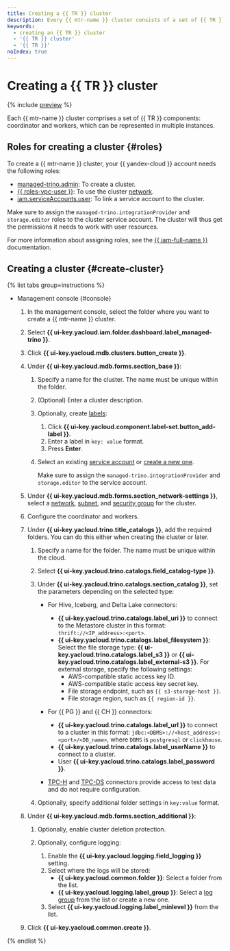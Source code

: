 ```yaml
---
title: Creating a {{ TR }} cluster
description: Every {{ mtr-name }} cluster consists of a set of {{ TR }} components, each of which can be represented in multiple instances. The instances may reside in different availability zones.
keywords:
  - creating an {{ TR }} cluster
  - '{{ TR }} cluster'
  - '{{ TR }}'
noIndex: true
---
```


# Creating a {{ TR }} cluster

{% include [preview](../../_includes/managed-trino/note-preview.md) %}

Each {{ mtr-name }} cluster comprises a set of {{ TR }} components: coordinator and workers, which can be represented in multiple instances.

## Roles for creating a cluster {#roles}

To create a {{ mtr-name }} cluster, your {{ yandex-cloud }} account needs the following roles:

* [managed-trino.admin](../security.md#managed-trino-admin): To create a cluster.
* [{{ roles-vpc-user }}](../../vpc/security/index.md#vpc-user): To use the cluster [network](../../vpc/concepts/network.md#network).
* [iam.serviceAccounts.user](../../iam/security/index.md#iam-serviceAccounts-user): To link a service account to the cluster.

Make sure to assign the `managed-trino.integrationProvider` and `storage.editor` roles to the cluster service account. The cluster will thus get the permissions it needs to work with user resources.

For more information about assigning roles, see the [{{ iam-full-name }}](../../iam/operations/roles/grant.md) documentation.

## Creating a cluster {#create-cluster}

{% list tabs group=instructions %}

- Management console {#console}

    1. In the management console, select the folder where you want to create a {{ mtr-name }} cluster.
    1. Select **{{ ui-key.yacloud.iam.folder.dashboard.label_managed-trino }}**.
    1. Click **{{ ui-key.yacloud.mdb.clusters.button_create }}**.
    1. Under **{{ ui-key.yacloud.mdb.forms.section_base }}**:

        1. Specify a name for the cluster. The name must be unique within the folder.
        1. (Optional) Enter a cluster description.
        1. Optionally, create [labels](../../resource-manager/concepts/labels.md):

            1. Click **{{ ui-key.yacloud.component.label-set.button_add-label }}**.
            1. Enter a label in `key: value` format.
            1. Press **Enter**.

        1. Select an existing [service account](../../iam/concepts/users/service-accounts.md) or [create a new one](../../iam/operations/sa/create.md).

            Make sure to assign the `managed-trino.integrationProvider` and `storage.editor` to the service account.

    1. Under **{{ ui-key.yacloud.mdb.forms.section_network-settings }}**, select a [network](../../vpc/operations/network-create.md), [subnet](../../vpc/operations/subnet-create.md), and [security group](../../vpc/concepts/security-groups.md) for the cluster.
    1. Configure the coordinator and workers.
    1. Under **{{ ui-key.yacloud.trino.title_catalogs }}**, add the required folders. You can do this either when creating the cluster or later.

        1. Specify a name for the folder. The name must be unique within the cloud.
        1. Select **{{ ui-key.yacloud.trino.catalogs.field_catalog-type }}**.
        1. Under **{{ ui-key.yacloud.trino.catalogs.section_catalog }}**, set the parameters depending on the selected type:

            * For Hive, Iceberg, and Delta Lake connectors:

                * **{{ ui-key.yacloud.trino.catalogs.label_uri }}** to connect to the Metastore cluster in this format: `thrift://<IP_address>:<port>`.
                * **{{ ui-key.yacloud.trino.catalogs.label_filesystem }}**: Select the file storage type: **{{ ui-key.yacloud.trino.catalogs.label_s3 }}** or **{{ ui-key.yacloud.trino.catalogs.label_external-s3 }}**. For external storage, specify the following settings:
                    * AWS-compatible static access key ID.
                    * AWS-compatible static access key secret key.
                    * File storage endpoint, such as `{{ s3-storage-host }}`.
                    * File storage region, such as `{{ region-id }}`.

            * For {{ PG }} and {{ CH }} connectors:

                * **{{ ui-key.yacloud.trino.catalogs.label_url }}** to connect to a cluster in this format: `jdbc:<DBMS>://<host_address>:<port>/<DB_name>`, where `DBMS` is `postgresql` or `clickhouse`.
                * **{{ ui-key.yacloud.trino.catalogs.label_userName }}** to connect to a cluster.
                * User **{{ ui-key.yacloud.trino.catalogs.label_password }}**.

            * [TPC-H](https://trino.io/docs/current/connector/tpch.html) and [TPC-DS](https://trino.io/docs/current/connector/tpcds.html) connectors provide access to test data and do not require configuration.

        1. Optionally, specify additional folder settings in `key:value` format.

    1. Under **{{ ui-key.yacloud.mdb.forms.section_additional }}**:

        1. Optionally, enable cluster deletion protection.
        1. Optionally, configure logging:

            1. Enable the **{{ ui-key.yacloud.logging.field_logging }}** setting.
            1. Select where the logs will be stored:
                * **{{ ui-key.yacloud.common.folder }}**: Select a folder from the list.
                * **{{ ui-key.yacloud.logging.label_group }}**: Select a [log group](../../logging/concepts/log-group.md) from the list or create a new one.
            1. Select **{{ ui-key.yacloud.logging.label_minlevel }}** from the list.

    1. Click **{{ ui-key.yacloud.common.create }}**.

{% endlist %}
